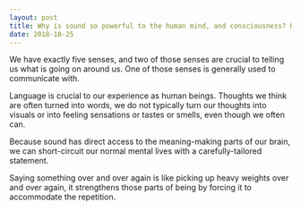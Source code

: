 ```yaml
---
layout: post
title: Why is sound so powerful to the human mind, and consciousness? How can a mantra have such a powerful effect on our consciousness?
date: 2018-10-25
---
```


<p>We have exactly five senses, and two of those senses are crucial to telling us what is going on around us. One of those senses is generally used to communicate with.</p><p>Language is crucial to our experience as human beings. Thoughts we think are often turned into words, we do not typically turn our thoughts into visuals or into feeling sensations or tastes or smells, even though we often can.</p><p>Because sound has direct access to the meaning-making parts of our brain, we can short-circuit our normal mental lives with a carefully-tailored statement.</p><p>Saying something over and over again is like picking up heavy weights over and over again, it strengthens those parts of being by forcing it to accommodate the repetition.</p>
